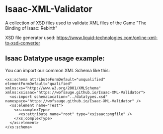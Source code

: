 # Isaac-XML-Validator
A collection of XSD files used to validate XML files of the Game "The Binding of Isaac: Rebirth"

XSD file generator used: https://www.liquid-technologies.com/online-xml-to-xsd-converter


## Isaac Datatype usage example:
You can import our common XML Schema like this:
```
<xs:schema attributeFormDefault="unqualified" elementFormDefault="qualified" xmlns:xs="http://www.w3.org/2001/XMLSchema" xmlns:xsisaac="https://wofsauge.github.io/Isaac-XML-Validator">
  <xs:import schemaLocation="../datatypes.xsd" namespace="https://wofsauge.github.io/Isaac-XML-Validator" />
  <xs:element name="Test">
    <xs:complexType>
      <xs:attribute name="root" type="xsisaac:pngfile" />
    </xs:complexType>
  </xs:element>
</xs:schema>
```